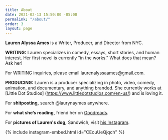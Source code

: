 ```yaml
---
title: About
date: 2021-02-13 15:50:00 -05:00
permalink: "/about/"
order: 3
layout: page
---
```


**Lauren Alyssa Ames** is a Writer, Producer, and Director from NYC.

**WRITING:** Lauren specializes in comedy, essays, short stories, and human interest. Her first novel is currently "in the works." What does that mean? Ask her!

For WRITING inquiries, please email [laurenalyssaames@gmail.com](mailto:laurenalyssaames@gmail.com).

**PRODUCING:** Lauren is a producer specializing in photo, video, comedy, animation, and documentary, and anything branded. She currently works at [Little Dot Studios] (https://www.littledotstudios.com/en-us/) and is loving it.

For **shitposting,** search @laurynaymes anywhere.

For **what she’s reading,** friend her on [Goodreads](https://www.goodreads.com/user/show/111201570-lauren).

For **pictures of Lauren's dog,** Sandwich, visit [his Instagram](https://www.instagram.com/sandwichtheterrier/).

{% include instagram-embed.html id="CEouUeQjqch" %}

